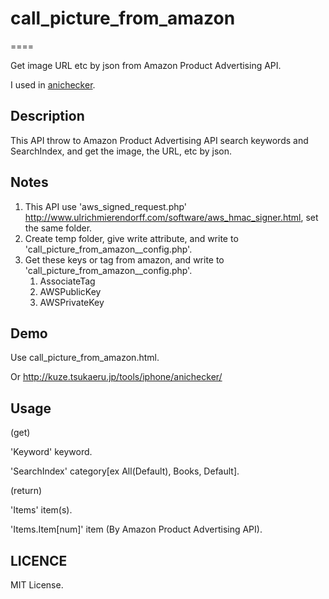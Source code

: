 # call_picture_from_amazon
====

Get image URL etc by json from Amazon Product Advertising API.

I used in [anichecker](http://kuze.tsukaeru.jp/tools/anichecker/ "anichecker").

## Description

This API throw to Amazon Product Advertising API search keywords and SearchIndex, and get the image, the URL, etc by json.

## Notes

1. This API use 'aws_signed_request.php' <http://www.ulrichmierendorff.com/software/aws_hmac_signer.html>, set the same folder.
1. Create temp folder, give write attribute, and write to 'call_picture_from_amazon__config.php'.
1. Get these keys or tag from amazon, and write to 'call_picture_from_amazon__config.php'.
	1. AssociateTag
	1. AWSPublicKey
	1. AWSPrivateKey

## Demo

Use call_picture_from_amazon.html.

Or <http://kuze.tsukaeru.jp/tools/iphone/anichecker/>

## Usage

(get)

'Keyword' keyword.

'SearchIndex' category[ex All(Default), Books, Default].

(return)

'Items' item(s).

'Items.Item[num]' item (By  Amazon Product Advertising API).

## LICENCE

MIT License.

